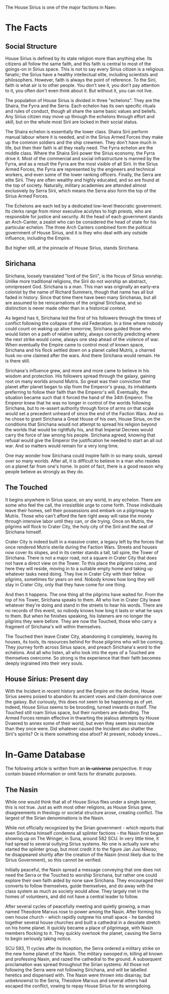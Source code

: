 The House Sirius is one of the major factions in Naev.

# The Facts

## Social Structure

House Sirius is defined by its state religion more than anything else. Its citizens all follow the same faith, and this faith is central to most of the goings-on in Sirius space. This is not to say every Sirius citizen is a religious fanatic; the Sirius have a healthy intellectual elite, including scientists and philosophers. However, faith is always the point of reference. To the Sirii, faith is what air is to other people. You don't see it, you don't pay attention to it, you often don't even think about it. But without it, you can not live.

The population of House Sirius is divided in three "echelons". They are the Shaira, the Fyrra and the Serra. Each echelon has its own specific rituals and rules of conduct, though all share the same basic values and beliefs. Any Sirius citizen may move up through the echelons through effort and skill, but on the whole most Sirii are locked in their social status.

The Shaira echelon is essentially the lower class. Shaira Sirii perform manual labour where it is needed, and in the Sirius Armed Forces they make up the common soldiers and the ship crewmen. They don't have much in life, but then their faith is all they really need. The Fyrra echelon are the middle class. Where the Shaira Sirii power the Sirius economy, the Fyrra drive it. Most of the commercial and social infrastructure is manned by the Fyrra, and as a result the Fyrra are the most visible of all Sirii. In the Sirius Armed Forces, the Fyrra are represented by the engineers and technical workers, and even some of the lower ranking officers. Finally, the Serra are elite Sirii. They are often wealthy and highly educated, and so are found at the top of society. Naturally, military academies are attended almost exclusively by Serra Sirii, which means the Serra also form the top of the Sirius Armed Forces.

The Echelons are each led by a dedicated low-level theocratic government. Its clerks range from minor executive acolytes to high priests, who are responsible for justice and security. At the head of each government stands an Arch-Canter, a zealot who can be considered the head of state for his particular echelon. The three Arch Canters combined form the political government of House Sirius, and it is they who deal with any outside influence, including the Empire.

But higher still, at the pinnacle of House Sirius, stands Sirichana.

## Sirichana

Sirichana, loosely translated "lord of the Sirii", is the focus of Sirius worship. Unlike more traditional religions, the Sirii do not worship an abstract, omnipresent God. Sirichana is a man. This man was originally an early-era colonist by the name of Richard Summers, though that name has all but faded in history. Since that time there have been many Sirichanas, but all are assumed to be reincarnations of the original Sirichana, and so distinction is never made other than in a historical context.

As legend has it, Sirichana led the first of his followers through the times of conflict following the collapse of the old Federation. In a time where nobody could count on waking up alive tomorrow, Sirichana guided those who would listen on a path of relative safety, always correctly predicting where the next strike would come, always one step ahead of the violence of war. When eventually the Empire came to control most of known space, Sirichana and his flock settled down on a planet called Mutris, a charred husk no-one claimed after the wars. And there Sirichana would remain. He is there still.

Sirichana's influence grew, and more and more came to believe in his wisdom and protection. His followers spread through the galaxy, gaining root on many worlds around Mutris. So great was their conviction that planet after planet began to slip from the Emperor's grasp, its inhabitants preferring to follow their faith than the Emperor's will. Eventually, the situation became such that it forced the hand of the 34th Emperor. The Emperor knew that he was no longer in control of the worlds following Sirichana, but to re-assert authority through force of arms on that scale would set a precedent unheard of since the end of the Faction Wars. And so he chose to grant Sirichana a Great House of his own, House Sirius, on the conditions that Sirichana would not attempt to spread his religion beyond the worlds that would be rightfully his, and that Imperial Decrees would carry the force of law among his people. Sirichana agreed, knowing that refusal would give the Emperor the justification he needed to start an all out war. And so matters would remain for a very long time.

One may wonder how Sirichana could inspire faith in so many souls, spread over so many worlds. After all, it is difficult to believe in a man who resides on a planet far from one's home. In point of fact, there is a good reason why people believe as strongly as they do.

## The Touched

It begins anywhere in Sirius space, on any world, in any echelon. There are some who feel the call, the irresistible urge to come forth. Those individuals leave their homes, sell their possessions and embark on a pilgrimage to Mutris. Those who can't afford the fare right away will raise the money through intensive labor until they can, or die trying. Once on Mutris, the pilgrims will flock to Crater City, the holy city of the Sirii and the seat of Sirichana himself.

Crater City is indeed built in a massive crater, a legacy left by the forces that once rendered Mutris sterile during the Faction Wars. Streets and houses now cover its slopes, and in its center stands a tall, tall spire, the Tower of Sirichana. There is not a major road, not a square in Crater City that does not have a direct view on the Tower. To this place the pilgrims come, and here they will reside, moving in to a suitable empty home and taking up whatever tasks need doing. They live in Crater City with their fellow pilgrims, sometimes for years on end. Nobody knows how long they will stay in Crater City, only that they have come for one thing.

And then it happens. The one thing all the pilgrims have waited for. From the top of his Tower, Sirichana speaks to them. All who live in Crater City leave whatever they're doing and stand in the streets to hear his words. There are no records of this event, so nobody knows how long it lasts or what he says to them. But when he finishes speaking, his listeners are no longer the pilgrims they were before. They are now the Touched, those who carry a fragment of Sirichana's will within themselves.

The Touched then leave Crater City, abandoning it completely, leaving its houses, its tools, its resources behind for those pilgrims who will be coming. They journey forth across Sirius space, and preach Sirichana's word to the echelons. And all who listen, all who look into the eyes of a Touched are themselves overcome. So strong is the experience that their faith becomes deeply ingrained into their very souls.

## House Sirius: Present day

With the Incident in recent history and the Empire on the decline, House Sirius seems poised to abandon its ancient vows and claim dominance over the galaxy. But curiously, this does not seem to be happening as of yet. Indeed, House Sirius seems to be brooding, turned inwards on itself. The Touched still roam Sirius space, but their numbers are dwindling. The Armed Forces remain effective in thwarting the jealous attempts by House Dvaered to annex some of their world, but even they seem less resolute than they once were. Did whatever caused the Incident also shatter the Sirii's spirits? Or is there something else afoot? At present, nobody knows...

# In-Game Database

The following article is written from an **in-universe** perspective. It may contain biased information or omit facts for dramatic purposes.

## The Nasin

While one would think that all of House Sirius flies under a single banner, this is not true. Just as with most other religions, as House Sirius grew, disagreements in theology or societal structure arose, creating conflict. The largest of the Sirian denominations is the Nasin.

While not officially recognized by the Sirian government - which reports that even Sirichana himself condemns all splinter factions - the Nasin first began showing up on The Wringer, in Suna, around 582 SCU. In very little time, it had spread to several outlying Sirius systems. No one is actually sure who started the splinter group, but most credit it to the figure Jan Jusi Nikoso; he disappeared shortly after the creation of the Nasin (most likely due to the Sirius Government), so this cannot be verified.

Initially peaceful, the Nasin spread a message conveying that one does not need the Serra or the Touched to worship Sirichana, but rather one could explore their own faith aided by none save Sirichana. They encouraged their converts to follow themselves, guide themselves, and do away with the class system as much as society would allow. They largely met in the homes of volunteers, and did not have a central leader to follow.

After several cycles of peacefully meeting and quietly growing, a man named Theodore Marxus rose to power among the Nasin. After forming his own house church - which rapidly outgrew his small space - he banded together several house churches and built a cathedral in a desolate stretch on his home planet. It quickly became a place of pilgrimage, with Nasin members flocking to it. They quickly overtook the planet, causing the Serra to begin seriously taking notice.

SCU 593, 11 cycles after its inception, the Serra ordered a military strike on the new home planet of the Nasin. The military swooped in, killing all known and professing Nasin, and razed the cathedral to the ground. A subsequent proclamation was spread throughout the Sirian systems: All those not following the Serra were not following Sirichana, and will be labelled heretics and dispensed with. The Nasin were thrown into disarray, but unbeknownst to the Serra, Theodore Marxus and several others had escaped the conflict, vowing to repay House Sirius for its wrongdoing.